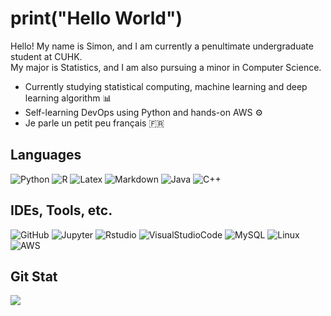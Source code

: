 # print("Hello World")

Hello! My name is Simon, and I am currently a penultimate undergraduate student at CUHK.\
My major is Statistics, and I am also pursuing a minor in Computer Science. 

- Currently studying statistical computing, machine learning and deep learning algorithm 📊
- Self-learning DevOps using Python and hands-on AWS ⚙️
- Je parle un petit peu français 🇫🇷

## Languages
![Python](https://img.shields.io/badge/Python-FFD43B?style=for-the-badge&logo=python&logoColor=blue)
![R](https://img.shields.io/badge/R-grey?style=for-the-badge&logo=R&logoColor=blue)
![Latex](https://img.shields.io/badge/LaTeX-47A141?style=for-the-badge&logo=LaTeX&logoColor=white)
![Markdown](https://img.shields.io/badge/Markdown-000000?style=for-the-badge&logo=markdown&logoColor=ffffff)
![Java](https://img.shields.io/badge/Java-ED8B00?style=for-the-badge&logo=openjdk&logoColor=white)
![C++](https://img.shields.io/badge/C%2B%2B-00599C?style=for-the-badge&logo=c%2B%2B&logoColor=white)

## IDEs, Tools, etc.
![GitHub](https://img.shields.io/badge/GitHub-181717?style=for-the-badge&logo=github&logoColor=ffffff)
![Jupyter](https://img.shields.io/badge/Jupyter-grey?style=for-the-badge&logo=Jupyter)
![Rstudio](https://img.shields.io/badge/RStudio-75AADB?style=for-the-badge&logo=RStudio&logoColor=white)
![VisualStudioCode](https://img.shields.io/badge/Visual_Studio_Code-0078D4?style=for-the-badge&logo=visual%20studio%20code&logoColor=white)
![MySQL](https://img.shields.io/badge/MySQL-005C84?style=for-the-badge&logo=mysql&logoColor=white)
![Linux](https://img.shields.io/badge/Linux-181717?style=for-the-badge&logo=Linux&logoColor=Yellow)
![AWS](https://img.shields.io/badge/Amazon_AWS-FF9900?style=for-the-badge&logo=amazonaws&logoColor=white)

## Git Stat
![](https://github-readme-stats.vercel.app/api/top-langs/?username=iamtlcs&theme=blue-green)
